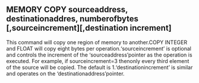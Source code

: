 ## MEMORY COPY sourceaddress, destinationaddres, numberofbytes [,sourceincrement][,destination increment]

This command will copy one region of memory to another.COPY INTEGER and FLOAT will copy eight bytes per operation.‘sourceincrement’ is optional and controls the increment of the ‘sourceaddress’pointer as the operation is executed. For example, if sourceincrement=3 thenonly every third element of the source will be copied. The default is 1.‘destinationincrement’ is similar and operates on the ‘destinationaddress’pointer.